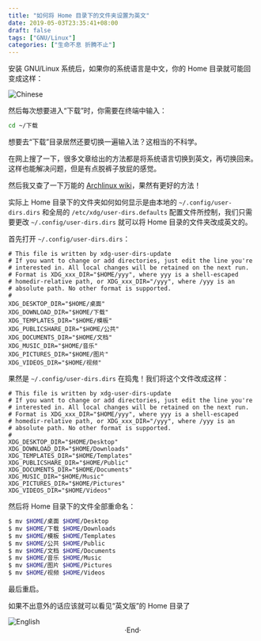 ```yaml
---
title: "如何将 Home 目录下的文件夹设置为英文"
date: 2019-05-03T23:35:41+08:00
draft: false
tags: ["GNU/Linux"]
categories: ["生命不息 折腾不止"]
---
```

<!-- 
<img alt="" src="https://mogeko.github.io/blog-images/060/" >
<span class="spoiler" ></span>
&emsp;&emsp;
 -->

安装 GNU/Linux 系统后，如果你的系统语言是中文，你的 Home 目录就可能回变成这样：

<img alt="Chinese" src="https://mogeko.github.io/blog-images/060/cn-mode.png" >

然后每次想要进入“下载”时，你需要在终端中输入：

```bash
cd ~/下载
```

想要去“下载”目录居然还要切换一遍输入法？这相当的不科学。

在网上搜了一下，很多文章给出的方法都是将系统语言切换到英文，再切换回来。这样也能解决问题，但是有点脱裤子放屁的感觉。

然后我又查了一下万能的 [Archlinux wiki](https://wiki.archlinux.org/index.php/XDG_user_directories_(%E7%AE%80%E4%BD%93%E4%B8%AD%E6%96%87))，果然有更好的方法！

实际上 Home 目录下的文件夹如何如何显示是由本地的 `~/.config/user-dirs.dirs` 和全局的 `/etc/xdg/user-dirs.defaults` 配置文件所控制，我们只需要更改 `~/.config/user-dirs.dirs`  就可以将 Home 目录的文件夹改成英文的。

首先打开 `~/.config/user-dirs.dirs`：

```dirs
# This file is written by xdg-user-dirs-update
# If you want to change or add directories, just edit the line you're
# interested in. All local changes will be retained on the next run.
# Format is XDG_xxx_DIR="$HOME/yyy", where yyy is a shell-escaped
# homedir-relative path, or XDG_xxx_DIR="/yyy", where /yyy is an
# absolute path. No other format is supported.
# 
XDG_DESKTOP_DIR="$HOME/桌面"
XDG_DOWNLOAD_DIR="$HOME/下载"
XDG_TEMPLATES_DIR="$HOME/模板"
XDG_PUBLICSHARE_DIR="$HOME/公共"
XDG_DOCUMENTS_DIR="$HOME/文档"
XDG_MUSIC_DIR="$HOME/音乐"
XDG_PICTURES_DIR="$HOME/图片"
XDG_VIDEOS_DIR="$HOME/视频"
```

果然是 `~/.config/user-dirs.dirs` 在捣鬼！我们将这个文件改成这样：

```dirs
# This file is written by xdg-user-dirs-update
# If you want to change or add directories, just edit the line you're
# interested in. All local changes will be retained on the next run.
# Format is XDG_xxx_DIR="$HOME/yyy", where yyy is a shell-escaped
# homedir-relative path, or XDG_xxx_DIR="/yyy", where /yyy is an
# absolute path. No other format is supported.
# 
XDG_DESKTOP_DIR="$HOME/Desktop"
XDG_DOWNLOAD_DIR="$HOME/Downloads"
XDG_TEMPLATES_DIR="$HOME/Templates"
XDG_PUBLICSHARE_DIR="$HOME/Public"
XDG_DOCUMENTS_DIR="$HOME/Documents"
XDG_MUSIC_DIR="$HOME/Music"
XDG_PICTURES_DIR="$HOME/Pictures"
XDG_VIDEOS_DIR="$HOME/Videos"
```

然后将 Home 目录下的文件全部重命名：

```bash
$ mv $HOME/桌面 $HOME/Desktop
$ mv $HOME/下载 $HOME/Downloads
$ mv $HOME/模板 $HOME/Templates
$ mv $HOME/公共 $HOME/Public
$ mv $HOME/文档 $HOME/Documents
$ mv $HOME/音乐 $HOME/Music
$ mv $HOME/图片 $HOME/Pictures
$ mv $HOME/视频 $HOME/Videos
```

最后重启。

如果不出意外的话应该就可以看见“英文版”的 Home 目录了

<img alt="English" src="https://mogeko.github.io/blog-images/060/en-mode.png" >







<br>

<center>  ·End·  </center>